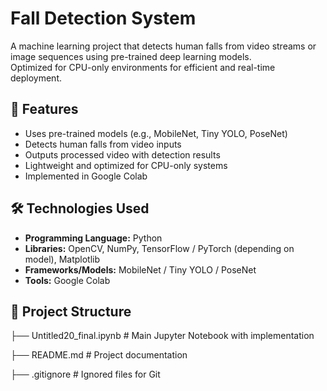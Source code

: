 # Fall Detection System

A machine learning project that detects human falls from video streams or image sequences using pre-trained deep learning models.  
Optimized for CPU-only environments for efficient and real-time deployment.

## 📌 Features
- Uses pre-trained models (e.g., MobileNet, Tiny YOLO, PoseNet)
- Detects human falls from video inputs
- Outputs processed video with detection results
- Lightweight and optimized for CPU-only systems
- Implemented in Google Colab

## 🛠️ Technologies Used
- **Programming Language:** Python
- **Libraries:** OpenCV, NumPy, TensorFlow / PyTorch (depending on model), Matplotlib
- **Frameworks/Models:** MobileNet / Tiny YOLO / PoseNet
- **Tools:** Google Colab

## 📂 Project Structure
├── Untitled20_final.ipynb # Main Jupyter Notebook with implementation

├── README.md # Project documentation

├── .gitignore # Ignored files for Git
